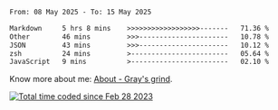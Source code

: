 <!--START_SECTION:waka-->

```txt
From: 08 May 2025 - To: 15 May 2025

Markdown     5 hrs 8 mins    >>>>>>>>>>>>>>>>>>-------   71.36 %
Other        46 mins         >>>----------------------   10.78 %
JSON         43 mins         >>>----------------------   10.12 %
zsh          24 mins         >------------------------   05.64 %
JavaScript   9 mins          >------------------------   02.10 %
```

<!--END_SECTION:waka-->

<!-- [![grayxu's github stats](https://github-readme-stats.vercel.app/api?username=grayxu&count_private=true&show_icons=true)](https://github.com/grayxu) -->

Know more about me: [About - Gray's grind](https://www.grayxu.cn/).
<p align="left">
  <a href="https://wakatime.com/@c69eb31e-43a1-463f-8968-c3449e386f57"><img src="https://wakatime.com/badge/user/c69eb31e-43a1-463f-8968-c3449e386f57.svg" title="Total time coded since Feb 28 2023" /></a>
</p>

